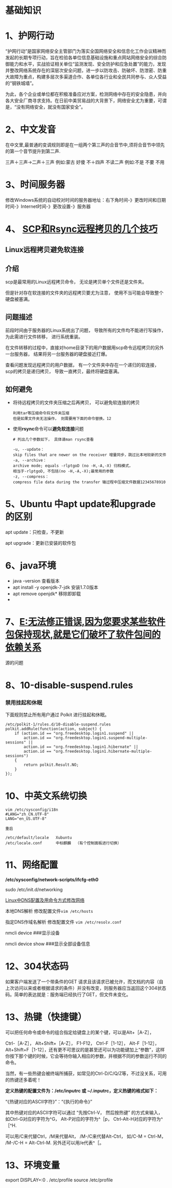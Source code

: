 
# 基础知识

# 1、护网行动

“护网行动”是国家网络安全主管部门为落实全国网络安全和信息化工作会议精神而发起的长期专项行动，旨在检验各单位信息基础设施和重点网站网络安全的综合防御能力和水平，实战验证相关单位“监测发现、安全防护和应急处置”的能力，发现并整改网络系统存在的深层次安全问题，进一步以防攻击、防破坏、防泄密、防重大故障为重点，构建多层次多渠道合作、各单位各行业和全民共同参与、众人受益的“钢铁城墙”。

为此，各个企业或单位都在积极准备应对方案，检测网络中存在的安全隐患，并向各大安全厂商寻求支持。在日前中美贸易战的大背景下，网络安全尤为重要，可谓是，“没有网络安全，就没有国家安全”。

# 2、中文发音

在中文里,最普通的变调规则即是在一组两个第三声的合音节中,须将合音节中领先的第一个音节提升到第二声.

 三声＋三声→二声＋三声
例如:蒙古 好傻
不＋四声 不读二声
例如:不是 不要 不用 

# 3、时间服务器

修改Windows系统的自动校对时间的服务器地址：右下角时间-》更改时间和日期时间-》Internet时间-》更改设置-》服务器

# 4、 [SCP和Rsync远程拷贝的几个技巧](https://www.cnblogs.com/kevingrace/p/8529792.html)

## Linux远程拷贝避免软连接

## 介绍

scp是最常用的Linux远程拷贝命令， 无论是拷贝单个文件还是文件夹。

但是针对存在软连接的文件夹的远程拷贝要尤为注意， 使用不当可能会导致整个硬盘被塞满。

## 问题描述

前段时间由于服务器的Linux系统出了问题， 导致所有的文件均不能进行写操作， 为此需进行文件转移， 进行系统重装。

在文件转移的过程中，直接对home目录下的用户数据用scp命令远程拷贝的另外一台服务器， 结果将另一台服务器的硬盘接近打爆。

查看问题发现远程拷贝的用户数据， 有一个文件夹中存在一个递归的软连接， scp的拷贝是递归拷贝， 导致一直拷贝，最终将硬盘塞满。

## 如何避免

- 将待远程拷贝的文件夹压缩之后再拷贝， 可以避免软连接的拷贝

  ```
  利用tar等压缩命令将文件夹压缩
  但是如果文件夹无法操作， 则需要用下面的命令替换。12
  ```

- 使用**rsync**命令可以**避免软连接**问题

  ```
  # 列出几个参数如下， 具体请man rsync查看
  
  -u, --update：
  skip files that are newer on the receiver 增量同步，跳过比本地较新的文件
  -a, --archive：
  archive mode; equals -rlptgoD (no -H,-A,-X) 归档模式，
  相当于-rlptgoD, 不包括(no -H,-A,-X);最常用的参数
  -z, --compress：
  compress file data during the transfer 输过程中压缩文件数据12345678910
  ```

# 5、Ubuntu 中apt update和upgrade 的区别

 apt update：只检查，不更新 

 apt upgrade：更新已安装的软件包 

# 6、java环境

- java -version  查看版本
- apt install -y openjdk-7-jdk    安装1.7.0版本
- apt remove openjdk*      移除即卸载
- 





# 7、[E:无法修正错误,因为您要求某些软件包保持现状,就是它们破坏了软件包间的依赖关系](https://www.cnblogs.com/mliudong/p/4217945.html)

源的问题



# 8、10-disable-suspend.rules

### 禁用挂起和休眠

下面规则禁止所有用户通过 Polkit 进行挂起和休眠。

```
/etc/polkit-1/rules.d/10-disable-suspend.rules
polkit.addRule(function(action, subject) {
    if (action.id == "org.freedesktop.login1.suspend" ||
        action.id == "org.freedesktop.login1.suspend-multiple-sessions" ||
        action.id == "org.freedesktop.login1.hibernate" ||
        action.id == "org.freedesktop.login1.hibernate-multiple-sessions")
    {
        return polkit.Result.NO;
    }
});
```



 

# 10、中英文系统切换

```
vim /etc/sysconfig/i18n
#LANG="zh_CN.UTF-8"
LANG="en_US.UTF-8"

重启

/etc/default/locale   Xubuntu
/etc/locale.conf      中标麒麟  （有个控制面板进行切换）
```



# 11、网络配置
 **/etc/sysconfig/network-scripts/ifcfg-eth0** 

 sudo /etc/init.d/networking  

[Linux中DNS配置及用命令方式修改网络]( https://blog.csdn.net/weixin_43314056/article/details/83347296 )

本地DNS解析
修改配置文件`vim /etc/hosts` 

指定DNS作域名解析
修改配置文件 `vim /etc/resolv.conf` 

 nmcli device ###显示设备 

 nmcli device show	###显示全部设备信息 

# 12、304状态码
如果客户端发送了一个带条件的GET 请求且该请求已被允许，而文档的内容（自上次访问以来或者根据请求的条件）并没有改变，则服务器应当返回这个304状态码。简单的表达就是：服务端已经执行了GET，但文件未变化。

# 13、热键（快捷键）
可以把任何命令或命令的组合指定给键盘上的某个键，可以是Alt+［A-Z］，

Ctrl-［A-Z］， Alt+Shift+［A-Z］， F1-F12， Ctrl-F［1-12］， Alt-F［1-12］， Alt+Shift+F［1-12］，还有更不可思议的是甚至还可以为功能键加上“参数”，这样你按下那个键的时候，它会等待你输入相应的参数，并根据不同的参数运行不同的命令。

当然，有一些热键会被终端所捕获，如常见的Ctrl-D/C/Q/Z等，不过没关系，可用的热键还多着呢！

**定义热键的配置文件为：/etc/inputrc 或 ~/.inputrc，定义热键的格式如下：**

“《热键对应的ASCII字符》”：“《执行的命令》”

其中热键对应的ASCII字符可以通过 “先按Ctrl-V， 然后按热键” 的方式来输入， 如Ctrl-G对应的字符为^G， Alt-P对应的字符为^［p， Ctrl-Alt-H对应的字符为^［^H.

可以用/C来代替Ctrl，/M来代替Alt， /M-/C来代替Alt-Ctrl， 如/C-M = Ctrl-M， /M-/C-H = Alt-Ctrl-M. 另外还可以用/e代表^［。

# 13、环境变量
export DISPLAY=:0
. /etc/profile
source /etc/profile





